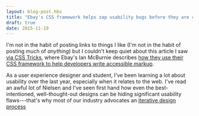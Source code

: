 ```yaml
---
layout: blog-post.hbs
title: "Ebay's CSS framework helps zap usability bugs before they are created"
draft: true
date: 2015-11-19
---
```


I'm not in the habit of posting links to things I like (I'm not in the habit of posting much of *anything*) but I couldn't keep quiet about this article I saw [via CSS Tricks](https://css-tricks.com/how-our-css-framework-helps-enforce-accessibility/), where Ebay's Ian McBurnie describes [how they use their CSS framework to help developers write accessible markup](http://www.ebaytechblog.com/2015/11/04/how-our-css-framework-helps-enforce-accessibility/).

As a user experience designer and student, I've been learning a lot about usability over the last year, especially when it relates to the web. I've read an awful lot of Nielsen and I've seen first hand how even the best-intentioned, well-thought-out designs can be hiding significant usability flaws---that's why most of our industry advocates an [iterative design process]()